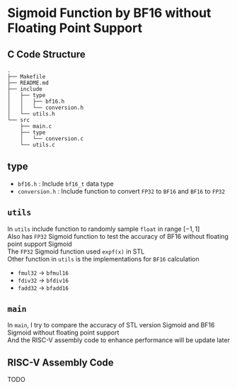 # Sigmoid Function by BF16 without Floating Point Support
## C Code Structure
```
.
├── Makefile
├── README.md
├── include
│   ├── type
│   │   ├── bf16.h
│   │   └── conversion.h
│   └── utils.h
└── src
    ├── main.c
    ├── type
    │   └── conversion.c
    └── utils.c
```
## type
- `bf16.h` : Include `bf16_t` data type
- `conversion.h` : Include function to convert `FP32` to `BF16` and `BF16` to `FP32`

## `utils`
In `utils` include function to randomly sample `float` in range $[-1,1]$  
Also has `FP32` Sigmoid function to test the accuracy of BF16 without floating point support Sigmoid  
The `FP32` Sigmoid function used `expf(x)` in STL  
Other function in `utils` is the implementations for `BF16` calculation  
- `fmul32` -> `bfmul16`
- `fdiv32` -> `bfdiv16`
- `fadd32` -> `bfadd16`

## `main`
In `main`, I try to compare the accuracy of STL version Sigmoid and BF16 Sigmoid without floating point support  
And the RISC-V assembly code to enhance performance will be update later  

## RISC-V Assembly Code
TODO
